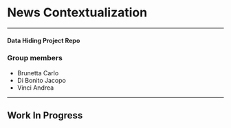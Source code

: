 # News Contextualization

---

#### Data Hiding Project Repo

### Group members

- Brunetta Carlo 
- Di Bonito Jacopo
- Vinci Andrea

---

## Work In Progress